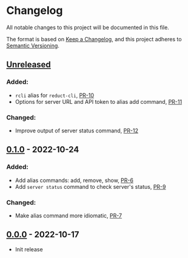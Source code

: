 # Changelog

All notable changes to this project will be documented in this file.

The format is based on [Keep a Changelog](https://keepachangelog.com/en/1.0.0/),
and this project adheres to [Semantic Versioning](https://semver.org/spec/v2.0.0.html).

## [Unreleased]

### Added:

- `rcli` alias for `reduct-cli`, [PR-10](https://github.com/reduct-storage/reduct-cli/pull/10)
- Options for server URL and API token to alias add command, [PR-11](https://github.com/reduct-storage/reduct-cli/pull/11)

### Changed:

- Improve output of server status command, [PR-12](https://github.com/reduct-storage/reduct-cli/pull/12)

## [0.1.0] - 2022-10-24

### Added:

- Add alias commands: add, remove, show, [PR-6](https://github.com/reduct-storage/reduct-cli/pull/6)
- Add `server status` command to check server's status, [PR-9](https://github.com/reduct-storage/reduct-cli/pull/9)

### Changed:

- Make alias command more idiomatic, [PR-7](https://github.com/reduct-storage/reduct-cli/pull/7)

## [0.0.0] - 2022-10-17

- Init release

[Unreleased]: https://github.com/reduct-storage/reduct-cli/compare/v0.1.0...HEAD

[0.1.0]: https://github.com/reduct-storage/reduct-cli/compare/v0.0.0...v0.1.0

[0.0.0]: https://github.com/reduct-storage/reduct-cli/compare/tag/v0.0.0

